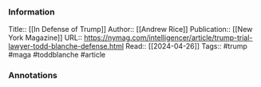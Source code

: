 
### Information
Title:: [[In Defense of Trump]]
Author:: [[Andrew Rice]]
Publication:: [[New York Magazine]]
URL:: https://nymag.com/intelligencer/article/trump-trial-lawyer-todd-blanche-defense.html
Read:: [[2024-04-26]]
Tags:: #trump #maga #toddblanche
#article

### Annotations
